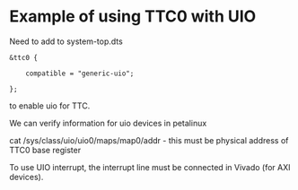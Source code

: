 # Example of using TTC0 with UIO

Need to add to system-top.dts 

	&ttc0 {
	
		compatible = "generic-uio";

	};

to enable uio for TTC.

We can verify information for uio devices in petalinux

cat /sys/class/uio/uio0/maps/map0/addr  - this must be physical address of TTC0 base register


To use UIO interrupt, the interrupt line must be connected in Vivado (for AXI devices).


